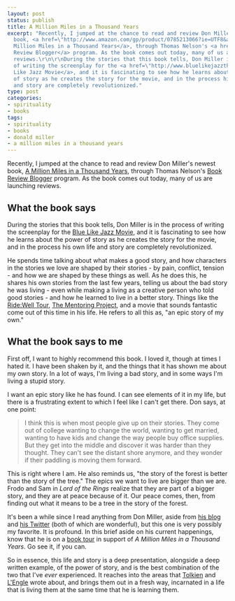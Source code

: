 ```yaml
---
layout: post
status: publish
title: A Million Miles in a Thousand Years
excerpt: "Recently, I jumped at the chance to read and review Don Miller's newest
  book, <a href=\"http://www.amazon.com/gp/product/0785213066?ie=UTF8&amp;tag=jonathanstega-20&amp;linkCode=as2&amp;camp=1789&amp;creative=390957&amp;creativeASIN=0785213066\">A
  Million Miles in a Thousand Years</a>, through Thomas Nelson's <a href=\"http://brb.thomasnelson.com/\">Book
  Review Blogger</a> program. As the book comes out today, many of us are launching
  reviews.\r\n\r\nDuring the stories that this book tells, Don Miller is in the process
  of writing the screenplay for the <a href=\"http://www.bluelikejazzthemovie.com/\">Blue
  Like Jazz Movie</a>, and it is fascinating to see how he learns about the power
  of story as he creates the story for the movie, and in the process his own life
  and story are completely revolutionized."
type: post
categories:
- spirituality
- books
tags:
- spirituality
- books
- donald miller
- a million miles in a thousand years
---
```

Recently, I jumped at the chance to read and review Don Miller's newest book, <a href="http://www.amazon.com/gp/product/0785213066?ie=UTF8&amp;tag=jonathanstega-20&amp;linkCode=as2&amp;camp=1789&amp;creative=390957&amp;creativeASIN=0785213066">A Million Miles in a Thousand Years</a>, through Thomas Nelson's <a href="http://brb.thomasnelson.com/">Book Review Blogger</a> program. As the book comes out today, many of us are launching reviews.
<h2>What the book says</h2>
During the stories that this book tells, Don Miller is in the process of writing the screenplay for the <a href="http://www.bluelikejazzthemovie.com/">Blue Like Jazz Movie</a>, and it is fascinating to see how he learns about the power of story as he creates the story for the movie, and in the process his own life and story are completely revolutionized.

He spends time talking about what makes a good story, and how characters in the stories we love are shaped by their stories - by pain, conflict, tension - and how we are shaped by these things as well. As he does this, he shares his own stories from the last few years, telling us about the bad story he was living - even while making a living as a creative person who told good stories - and how he learned to live in a better story. Things like the <a href="http://www.ridewelltour.org/">Ride:Well Tour</a>, <a href="http://www.thementoringproject.org/">The Mentoring Project</a>, and a movie that sounds fantastic come out of this time in his life. He refers to all this as, "an epic story of my own."
<h2>What the book says to me</h2>
First off, I want to highly recommend this book. I loved it, though at times I hated it. I have been shaken by it, and the things that it has shown me about my own story. In a lot of ways, I'm living a bad story, and in some ways I'm living a stupid story.

I want an epic story like he has found. I can see elements of it in my life, but there is a frustrating extent to which I feel like I can't get there. Don says, at one point:

<blockquote><p>I think this is when most people give up on their stories. They come out of college wanting to change the world, wanting to get married, wanting to have kids and change the way people buy office supplies. But they get into the middle and discover it was harder than they thought. They can't see the distant shore anymore, and they wonder if their paddling is moving them forward.</p></blockquote>

This is right where I am. He also reminds us, "the story of the forest is better than the story of the tree." The epics we want to live are bigger than we are. Frodo and Sam in <em>Lord of the Rings</em> realize that they are part of a bigger story, and they are at peace because of it. Our peace comes, then, from finding out what it means to be a tree in the story of the forest.

It's been a while since I read anything from Don Miller, aside from <a href="http://www.donmilleris.com/">his blog</a> and <a href="http://twitter.com/donmilleris">his Twitter</a> (both of which are wonderful), but this one is very possibly my favorite. It is profound. In this brief aside on his current happenings, know that he is on a <a href="http://amillionmiles.com/">book tour</a> in support of <em>A Million Miles in a Thousand Years</em>. Go see it, if you can.

So in essence, this life and story is a deep presentation, alongside a deep written example, of the power of story, and is the best combination of the two that I've <em>ever</em> experienced. It reaches into the areas that <a href="http://en.wikipedia.org/wiki/On_Fairy-Stories">Tolkien</a> and <a href="http://www.amazon.com/gp/product/087788918X?ie=UTF8&amp;tag=jonathanstega-20&amp;linkCode=as2&amp;camp=1789&amp;creative=390957&amp;creativeASIN=087788918X">L'Engle</a> wrote about, and brings them out in a fresh way, incarnated in a life that is living them at the same time that he is learning them.
